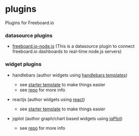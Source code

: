 plugins
=======

Plugins for Freeboard.io

### datasource plugins

- [freeboard.io-node.js](/datasources/plugin_nodejs_sample/README.md) (This is a datasource plugin to connect freeboard.io dashboards to real-time node.js servers)

### widget plugins

- handlebars (author widgets using [handlebars templates](http://handlebarsjs.com))
  - see [starter template](https://github.com/jritsema/freeboard-handlebars-widget) to make things easier
  - see [repo](https://github.com/jritsema/freeboard-handlebars) for more info

- reactjs (author widgets using [react](http://reactjs.com))
  - see [starter template](https://github.com/jritsema/freeboard-react-widget) to make things easier

- jqplot (author graph/chart based widgets using [jqPlot](http://www.jqplot.com))
  - see [repo](https://github.com/jritsema/freeboard-jqplot) for more info
